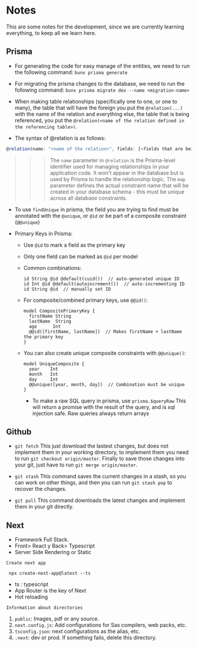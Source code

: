 # Notes

This are some notes for the development, since we are currently learning everything, to keep all we learn here.

## Prisma

- For generating the code for easy manage of the entities, we need to run the following command:
  `bunx prisma generate`

- For migrating the prisma changes to the database, we need to run the following command:
  `bunx prisma migrate dev --name <migration-name>`

- When making table relationships (specifically one to one, or one to many), the table that will have the foreign you put the `@relation(...)` with the name of the relation and everything else, the table that is being referenced, you put the `@relation(<name of the relation defined in the referencing table>)`.

- The syntax of @relation is as follows:

```JavaScript
@relation(name: "<name of the relation>", fields: [<fields that are being referenced>], references: [<fields that are being referenced>], map: <database name of the relation>)
```

> > > The `name` parameter in `@relation` is the Prisma-level identifier used for managing relationships in your application code. It won't appear in the database but is used by Prisma to handle the relationship logic. The `map` parameter defines the actual constraint name that will be created in your database schema - this must be unique across all database constraints.

- To use `findUnique` in prisma, the field you are trying to find must be annotated with the `@unique`, or `@id` or be part of a composite constraint (`@@unique`)

- Primary Keys in Prisma:

  - Use `@id` to mark a field as the primary key
  - Only one field can be marked as `@id` per model
  - Common combinations:
    ```prisma
    id String @id @default(cuid())  // auto-generated unique ID
    id Int @id @default(autoincrement())  // auto-incrementing ID
    id String @id  // manually set ID
    ```
  - For composite/combined primary keys, use `@@id()`:
    ```prisma
    model CompositePrimaryKey {
      firstName String
      lastName  String
      age      Int
      @@id([firstName, lastName])  // Makes firstName + lastName the primary key
    }
    ```
  - You can also create unique composite constraints with `@@unique()`:

    ```prisma
    model UniqueComposite {
      year    Int
      month   Int
      day     Int
      @@unique([year, month, day])  // Combination must be unique
    }
    ```

    - To make a raw SQL query in prisma, use `prisma.$queryRaw` This will return a promise with the result of the query, and is sql injection safe. Raw queries always return arrays

## Github

- `git fetch` This just download the lastest changes, but does not implement them in your working directory, to implement them you need to run `git checkout origin/master`. Finally to save those changes into your git, just have to run `git merge origin/master`.

- `git stash` This command saves the current changes in a stash, so you can work on other things, and then you can run `git stash pop` to recover the changes.

- `git pull` This command downloads the latest changes and implement them in your git directly.

## Next

- Framework Full Stack.
- Front> React y Back> Typescript
- Server Side Rendering or Static

`Create next app`

```
 npx create-next-app@latest --ts
```

- ts : typescript
- App Router is the key of Next
- Hot reloading

`Information about directories`

1.  `public`: Images, pdf or any source.
2.  `next.config.js`: Add configurations for Sas compilers, web packs, etc.
3.  `tsconfig.json`: next configurations as the alias, etc.
4.  `.next`: dev or prod. If something fails, delete this directory.
